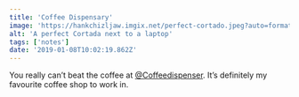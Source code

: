 ```yaml
---
title: 'Coffee Dispensary'
image: 'https://hankchizljaw.imgix.net/perfect-cortado.jpeg?auto=format&q=60'
alt: 'A perfect Cortada next to a laptop'
tags: ['notes']
date: '2019-01-08T10:02:19.862Z'
---
```

You really can’t beat the coffee at [@Coffeedispenser](//twitter.com/Coffeedispenser). It’s definitely my favourite coffee shop to work in.
